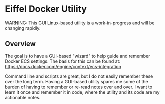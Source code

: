 # Eiffel Docker Utility
WARNING: This GUI Linux-based utility is a work-in-progress and will be changing rapidly.

## Overview
The goal is to have a GUI-based "wizard" to help guide and remember Docker ECS settings. The basis for this can be found at: https://docs.docker.com/engine/context/ecs-integration

Command line and scripts are great, but I do not easily remember these over the long term. Having a GUI-based utility spares me some of the burden of having to remember or re-read notes over and over. I want to learn it once and remember it in code, where the utility and its code are my actionable notes.
